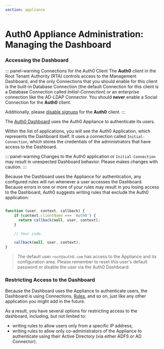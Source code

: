 ```yaml
---
section: appliance
---
```


# Auth0 Appliance Administration: Managing the Dashboard

### Accessing the Dashboard

::: panel-warning Connections for the Auth0 Client
The **Auth0** client in the Root Tenant Authority (RTA) controls access to the Management Dashboard, and the only Connections that you should enable for this client is the built-in Database Connection (the default Connection for this client is a Database Connection called *Initial-Connection*) or an enterprise connection like the AD-LDAP Connector. You should **never** enable a Social Connection for the **Auth0** client.

Additionally, please [disable signups](/appliance/admin/disabling-sign-ups) for the **Auth0** client.
:::


The [Auth0 Dashboard](/appliance/dashboard) uses the Auth0 Appliance to authenticate its users.

Within the list of applications, you will see the Auth0 Application, which represents the Dashboard itself. It uses a connection called `Initial-Connection`, which stores the credentials of the administrators that have access to the Dashboard.

::: panel-warning
Changes to the Auth0 application or `Initial-Connection` may result in unexpected Dashboard behavior. Please makes changes with caution.
:::

Because the Dashboard uses the Appliance for authentication, any configured rules will run whenever a user accesses the Dashboard. Because errors in one or more of your rules may result in you losing access to the Dashboard, Auth0 suggests writing rules that exclude the Auth0 application:

```js

function (user, context, callback) {
    if (context.clientName === 'Auth0') {
      return callback(null, user, context);
    }

    // Your code.

    callback(null, user, context);
}

```

> The default user `root@auth0.com` has access to the Appliance and its configuration area. Please remember to reset this user's default password or disable the user via the Auth0 Dashboard.

### Restricting Access to the Dashboard

Because the Dashboard uses the Appliance to authenticate users, the Dashboard is using Connections, [Rules](/rules), and so on, just like any other application you might add in the future.

As a result, you have several options for restricting access to the dashboard, including, but not limited to:

* writing rules to allow users only from a specific IP address;
* writing rules to allow only co-administrators of the Appliance to authenticate using their Active Directory (via either ADFS or AD Connector).
